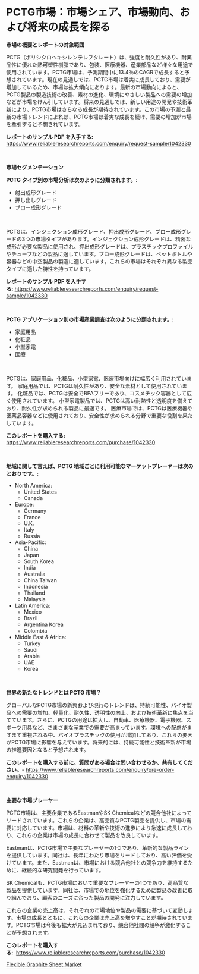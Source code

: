 <p><h1>PCTG市場：市場シェア、市場動向、および将来の成長を探る</h1></p><p><strong>市場の概要とレポートの対象範囲</strong></p>
<p><p>PCTG（ポリシクロヘキシレンテレフタレート）は、強度と耐久性があり、耐薬品性に優れた熱可塑性樹脂であり、包装、医療機器、産業部品など様々な用途で使用されています。PCTG市場は、予測期間中に13.4％のCAGRで成長すると予想されています。現在の見通しでは、PCTG市場は着実に成長しており、需要が増加しているため、市場は拡大傾向にあります。最新の市場動向によると、PCTG製品の製造技術の改善、素材の進化、環境にやさしい製品への需要の増加などが市場をけん引しています。将来の見通しでは、新しい用途の開発や技術革新により、PCTG市場はさらなる成長が期待されています。この市場の予測と最新の市場トレンドによれば、PCTG市場は着実な成長を続け、需要の増加が市場を牽引すると予想されています。</p></p>
<p><strong>レポートのサンプル PDF を入手する:</strong> <a href="https://www.reliableresearchreports.com/enquiry/request-sample/1042330">https://www.reliableresearchreports.com/enquiry/request-sample/1042330</a></p>
<p>&nbsp;</p>
<p><strong>市場セグメンテーション</strong></p>
<p><strong>PCTG タイプ別の市場分析は次のように分類されます。:</strong></p>
<p><ul><li>射出成形グレード</li><li>押し出しグレード</li><li>ブロー成形グレード</li></ul></p>
<p>&nbsp;</p>
<p><p>PCTGは、インジェクション成形グレード、押出成形グレード、ブロー成形グレードの3つの市場タイプがあります。インジェクション成形グレードは、精密な成形が必要な製品に使用され、押出成形グレードは、プラスチックプロファイルやチューブなどの製品に適しています。ブロー成形グレードは、ペットボトルや容器などの中空製品の製造に適しています。これらの市場はそれぞれ異なる製品タイプに適した特性を持っています。</p></p>
<p><strong>レポートのサンプル PDF を入手する:</strong>&nbsp;<a href="https://www.reliableresearchreports.com/enquiry/request-sample/1042330">https://www.reliableresearchreports.com/enquiry/request-sample/1042330</a></p>
<p>&nbsp;</p>
<p><strong> PCTG アプリケーション別の市場産業調査は次のように分類されます。:</strong></p>
<p><ul><li>家庭用品</li><li>化粧品</li><li>小型家電</li><li>医療</li></ul></p>
<p>&nbsp;</p>
<p><p>PCTGは、家庭用品、化粧品、小型家電、医療市場向けに幅広く利用されています。 家庭用品では、PCTGは耐久性があり、安全な素材として使用されています。 化粧品では、PCTGは安全でBPAフリーであり、コスメチック容器として広く使用されています。 小型家電製品では、PCTGは高い耐熱性と透明度を備えており、耐久性が求められる製品に最適です。 医療市場では、PCTGは医療機器や医薬品容器などに使用されており、安全性が求められる分野で重要な役割を果たしています。</p></p>
<p><strong>このレポートを購入する:</strong>&nbsp; <a href="https://www.reliableresearchreports.com/purchase/1042330">https://www.reliableresearchreports.com/purchase/1042330</a></p>
<p>&nbsp;</p>
<p><strong>地域に関して言えば、PCTG 地域ごとに利用可能なマーケットプレーヤーは次のとおりです。:</strong></p>
<p><ul>
    <li>
        North America:
        <ul>
            <li>United States</li>
            <li>Canada</li>
        </ul>
    </li>
    <li>
        Europe:
        <ul>
            <li>Germany</li>
            <li>France</li>
            <li>U.K.</li>
            <li>Italy</li>
            <li>Russia</li>
        </ul>
    </li>
    <li>
        Asia-Pacific:
        <ul>
            <li>China</li>
            <li>Japan</li>
            <li>South Korea</li>
            <li>India</li>
            <li>Australia</li>
            <li>China Taiwan</li>
            <li>Indonesia</li>
            <li>Thailand</li>
            <li>Malaysia</li>
        </ul>
    </li>
    <li>
        Latin America:
        <ul>
            <li>Mexico</li>
            <li>Brazil</li>
            <li>Argentina Korea</li>
            <li>Colombia</li>
        </ul>
    </li>
    <li>
        Middle East & Africa:
        <ul>
            <li>Turkey</li>
            <li>Saudi</li>
            <li>Arabia</li>
            <li>UAE</li>
            <li>Korea</li>
        </ul>
    </li>
    </ul></p>
<p>&nbsp;</p>
<p><strong>世界の新たなトレンドとは PCTG 市場？</strong></p>
<p><p>グローバルなPCTG市場の新興および現行のトレンドは、持続可能性、バイオ製品への需要の増加、軽量化、耐久性、透明性の向上、および技術革新に焦点を当てています。さらに、PCTGの用途は拡大し、自動車、医療機器、電子機器、スポーツ用具など、さまざまな産業での需要が高まっています。環境への配慮がますます重視される中、バイオプラスチックの使用が増加しており、これらの要因がPCTG市場に影響を与えています。将来的には、持続可能性と技術革新が市場の推進要因となると予想されます。</p></p>
<p><strong>このレポートを購入する前に、質問がある場合は問い合わせるか、共有してください。</strong>- <a href="https://www.reliableresearchreports.com/enquiry/pre-order-enquiry/1042330">https://www.reliableresearchreports.com/enquiry/pre-order-enquiry/1042330</a></p>
<p>&nbsp;</p>
<p><strong>主要な市場プレーヤー</strong></p>
<p><p>PCTG市場は、主要企業であるEastmanやSK Chemicalなどの競合他社によってリードされています。これらの企業は、高品質なPCTG製品を提供し、市場の需要に対応しています。市場は、材料の革新や技術の進歩により急速に成長しており、これらの企業は市場の成長に合わせて製品を改良しています。</p><p>Eastmanは、PCTG市場で主要なプレーヤーの1つであり、革新的な製品ラインを提供しています。同社は、長年にわたり市場をリードしており、高い評価を受けています。また、Eastmanは、市場における競合他社との競争力を維持するために、継続的な研究開発を行っています。</p><p>SK Chemicalも、PCTG市場において重要なプレーヤーの1つであり、高品質な製品を提供しています。同社は、市場での地位を強化するために製品の改善に取り組んでおり、顧客のニーズに合った製品の開発に注力しています。</p><p>これらの企業の売上高は、それぞれの市場地位や製品の需要に基づいて変動します。市場の成長とともに、これらの企業は売上高を増やすことが期待されています。PCTG市場は今後も拡大が見込まれており、競合他社間の競争が激化することが予想されます。</p></p>
<p><strong>このレポートを購入する:</strong>&nbsp;&nbsp;<a href="https://www.reliableresearchreports.com/purchase/1042330">https://www.reliableresearchreports.com/purchase/1042330</a></p>
<p><p><a href="https://noble-drawer-34c.notion.site/Flexible-Graphite-Sheet-Market-Size-and-Examines-its-Market-Scope-with-a-Primary-Focus-on-Growth-O-aabd1bb8b23d498a96743f5632a6182e">Flexible Graphite Sheet Market</a></p></p>